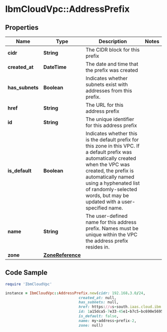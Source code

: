 # IbmCloudVpc::AddressPrefix

## Properties

Name | Type | Description | Notes
------------ | ------------- | ------------- | -------------
**cidr** | **String** | The CIDR block for this prefix | 
**created_at** | **DateTime** | The date and time that the prefix was created | 
**has_subnets** | **Boolean** | Indicates whether subnets exist with addresses from this prefix. | 
**href** | **String** | The URL for this address prefix | 
**id** | **String** | The unique identifier for this address prefix | 
**is_default** | **Boolean** | Indicates whether this is the default prefix for this zone in this VPC. If a default prefix was automatically created when the VPC was created, the prefix is automatically named using a hyphenated list of randomly-selected words, but may be updated with a user-specified name. | 
**name** | **String** | The user-defined name for this address prefix. Names must be unique within the VPC the address prefix resides in. | 
**zone** | [**ZoneReference**](ZoneReference.md) |  | 

## Code Sample

```ruby
require 'IbmCloudVpc'

instance = IbmCloudVpc::AddressPrefix.new(cidr: 192.168.3.0/24,
                                 created_at: null,
                                 has_subnets: null,
                                 href: https://us-south.iaas.cloud.ibm.com/v1/vpcs/8e454ead-0db7-48ac-9a8b-2698d8c470a7/address_prefixes/1a15dca5-7e33-45e1-b7c5-bc690e569531,
                                 id: 1a15dca5-7e33-45e1-b7c5-bc690e569531,
                                 is_default: false,
                                 name: my-address-prefix-2,
                                 zone: null)
```


